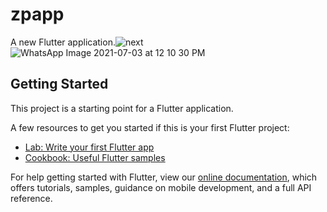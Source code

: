 # zpapp

A new Flutter application.![next](https://user-images.githubusercontent.com/70803517/124346598-6f924d80-dbfd-11eb-9148-d84e1af0c9cb.png)
![WhatsApp Image 2021-07-03 at 12 10 30 PM](https://user-images.githubusercontent.com/70803517/124346614-820c8700-dbfd-11eb-9750-f348affa7590.jpeg)


## Getting Started

This project is a starting point for a Flutter application.

A few resources to get you started if this is your first Flutter project:

- [Lab: Write your first Flutter app](https://flutter.dev/docs/get-started/codelab)
- [Cookbook: Useful Flutter samples](https://flutter.dev/docs/cookbook)

For help getting started with Flutter, view our
[online documentation](https://flutter.dev/docs), which offers tutorials,
samples, guidance on mobile development, and a full API reference.

